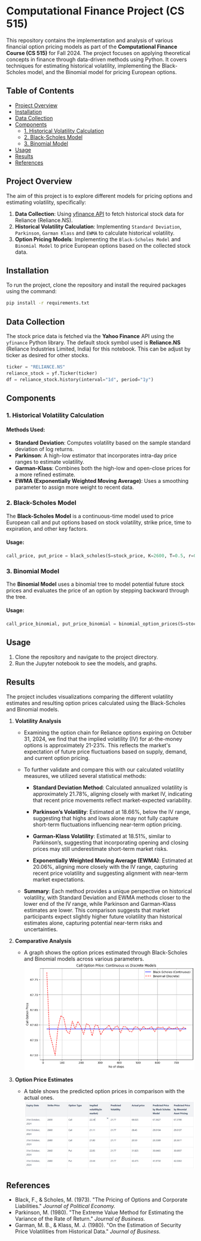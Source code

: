 # Computational Finance Project (CS 515)

This repository contains the implementation and analysis of various financial option pricing models as part of the **Computational Finance Course (CS 515)** for Fall 2024. The project focuses on applying theoretical concepts in finance through data-driven methods using Python. It covers techniques for estimating historical volatility, implementing the Black-Scholes model, and the Binomial model for pricing European options.

## Table of Contents

- [Project Overview](#project-overview)
- [Installation](#installation)
- [Data Collection](#data-collection)
- [Components](#components)
    - [1. Historical Volatility Calculation](#1-historical-volatility-calculation)
    - [2. Black-Scholes Model](#2-black-scholes-model)
    - [3. Binomial Model](#3-binomial-model)
- [Usage](#usage)
- [Results](#results)
- [References](#references)

## Project Overview

The aim of this project is to explore different models for pricing options and estimating volatility, specifically:

1. **Data Collection**: Using [yfinance API](https://pypi.org/project/yfinance/) to fetch historical stock data for Reliance (Reliance.NS).
2. **Historical Volatility Calculation**: Implementing `Standard Deviation`, `Parkinson`, `Garman Klass` and `EWMA` to calculate historical volatility.
3. **Option Pricing Models**: Implementing the `Black-Scholes Model` and `Binomial Model` to price European options based on the collected stock data.

## Installation

To run the project, clone the repository and install the required packages using the command:

```bash
pip install -r requirements.txt
```

## Data Collection

The stock price data is fetched via the **Yahoo Finance** API using the `yfinance` Python library. The default stock symbol used is **Reliance.NS** (Reliance Industries Limited, India) for this notebook. This can be adjust by ticker as desired for other stocks.

```python
ticker = "RELIANCE.NS"
reliance_stock = yf.Ticker(ticker)
df = reliance_stock.history(interval="1d", period="1y")
```

## Components

### 1. Historical Volatility Calculation

#### Methods Used:

- **Standard Deviation**: Computes volatility based on the sample standard deviation of log returns.
- **Parkinson**: A high-low estimator that incorporates intra-day price ranges to estimate volatility.
- **Garman-Klass**: Combines both the high-low and open-close prices for a more refined estimate.
- **EWMA (Exponentially Weighted Moving Average)**: Uses a smoothing parameter to assign more weight to recent data.


### 2. Black-Scholes Model

The **Black-Scholes Model** is a continuous-time model used to price European call and put options based on stock volatility, strike price, time to expiration, and other key factors.

#### Usage:
```python
call_price, put_price = black_scholes(S=stock_price, K=2600, T=0.5, r=0.06, sigma=0.22)
```

### 3. Binomial Model

The **Binomial Model** uses a binomial tree to model potential future stock prices and evaluates the price of an option by stepping backward through the tree.

#### Usage:
```python
call_price_binomial, put_price_binomial = binomial_option_prices(S=stock_price, K=2600, T=0.5, r=0.06, sigma=0.22, steps=100)
```


## Usage

1. Clone the repository and navigate to the project directory.
2. Run the Jupyter notebook to see the models, and graphs.

## Results

The project includes visualizations comparing the different volatility estimates and resulting option prices calculated using the Black-Scholes and Binomial models.

1. **Volatility Analysis**  
   - Examining the option chain for Reliance options expiring on October 31, 2024, we find that the implied volatility (IV) for at-the-money options is approximately 21-23%. This reflects the market's expectation of future price fluctuations based on supply, demand, and current option pricing.
   - To further validate and compare this with our calculated volatility measures, we utilized several statistical methods:

      - **Standard Deviation Method**: Calculated annualized volatility is approximately 21.78%, aligning closely with market IV, indicating that recent price movements reflect market-expected variability.

      - **Parkinson’s Volatility**: Estimated at 18.66%, below the IV range, suggesting that highs and lows alone may not fully capture short-term fluctuations influencing near-term option pricing.

      - **Garman-Klass Volatility**: Estimated at 18.51%, similar to Parkinson’s, suggesting that incorporating opening and closing prices may still underestimate short-term market risks.

      - **Exponentially Weighted Moving Average (EWMA)**: Estimated at 20.06%, aligning more closely with the IV range, capturing recent price volatility and suggesting alignment with near-term market expectations.

   - **Summary**: Each method provides a unique perspective on historical volatility, with Standard Deviation and EWMA methods closer to the lower end of the IV range, while Parkinson and Garman-Klass estimates are lower. This comparison suggests that market participants expect slightly higher future volatility than historical estimates alone, capturing potential near-term risks and uncertainties.

2. **Comparative Analysis**  
   - A graph shows the option prices estimated through Black-Scholes and Binomial models across various parameters.
   ![Call Option Price vs time steps](call_option_price_vs_time_plot.png "Call Option Price (Continuous vs Discrete Models)")

3. **Option Price Estimates**  
   - A table shows the predicted option prices in comparison with the actual ones.
   ![Prediction Table](Predictions.jpeg "Option Price Prediction Table")


## References

- Black, F., & Scholes, M. (1973). "The Pricing of Options and Corporate Liabilities." *Journal of Political Economy.*
- Parkinson, M. (1980). "The Extreme Value Method for Estimating the Variance of the Rate of Return." *Journal of Business.*
- Garman, M. B., & Klass, M. J. (1980). "On the Estimation of Security Price Volatilities from Historical Data." *Journal of Business.*
